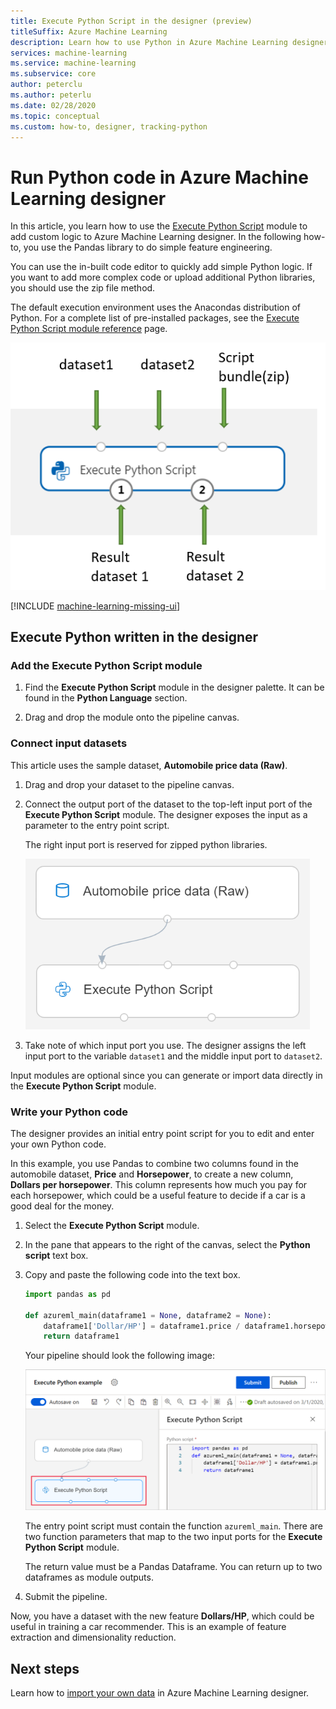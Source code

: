```yaml
---
title: Execute Python Script in the designer (preview)
titleSuffix: Azure Machine Learning
description: Learn how to use Python in Azure Machine Learning designer (preview) to transform data.
services: machine-learning
ms.service: machine-learning
ms.subservice: core
author: peterclu
ms.author: peterlu
ms.date: 02/28/2020
ms.topic: conceptual
ms.custom: how-to, designer, tracking-python
---
```


# Run Python code in Azure Machine Learning designer

In this article, you learn how to use the [Execute Python Script](algorithm-module-reference/execute-python-script.md) module to add custom logic to  Azure Machine Learning designer. In the following how-to, you use the Pandas library to do simple feature engineering.

You can use the in-built code editor to quickly add simple Python logic. If you want to add more complex code or upload additional Python libraries, you should use the zip file method.

The default execution environment uses the Anacondas distribution of Python. For a complete list of pre-installed packages, see the [Execute Python Script module reference](algorithm-module-reference/execute-python-script.md) page.

![Execute Python input map](media/how-to-designer-python/execute-python-map.png)

[!INCLUDE [machine-learning-missing-ui](../../includes/machine-learning-missing-ui.md)]

## Execute Python written in the designer

### Add the Execute Python Script module

1. Find the **Execute Python Script** module in the designer palette. It can be found in the **Python Language** section.

1. Drag and drop the module onto the pipeline canvas.

### Connect input datasets

This article uses the sample dataset, **Automobile price data (Raw)**. 

1. Drag and drop your dataset to the pipeline canvas.

1. Connect the output port of the dataset to the top-left input port of the **Execute Python Script** module. The designer exposes the input as a parameter to the entry point script.
    
    The right input port is reserved for zipped python libraries.

    ![Connect datasets](media/how-to-designer-python/connect-dataset.png)
        

1. Take note of which input port you use. The designer assigns the left input port to the variable `dataset1` and the middle input port to `dataset2`. 

Input modules are optional since you can generate or import data directly in the **Execute Python Script** module.

### Write your Python code

The designer provides an initial entry point script for you to edit and enter your own Python code. 

In this example, you use Pandas to combine two columns found in the automobile dataset, **Price** and **Horsepower**, to create a new column, **Dollars per horsepower**. This column represents how much you pay for each horsepower, which could be a useful feature to decide if a car is a good deal for the money. 

1. Select the **Execute Python Script** module.

1. In the pane that appears to the right of the canvas, select the **Python script** text box.

1. Copy and paste the following code into the text box.

    ```python
    import pandas as pd
    
    def azureml_main(dataframe1 = None, dataframe2 = None):
        dataframe1['Dollar/HP'] = dataframe1.price / dataframe1.horsepower
        return dataframe1
    ```
    Your pipeline should look the following image:
    
    ![Execute Python pipeline](media/how-to-designer-python/execute-python-pipeline.png)

    The entry point script must contain the function `azureml_main`. There are two function parameters that map to the two input ports for the **Execute Python Script** module.

    The return value must be a Pandas Dataframe. You can return up to two dataframes as module outputs.
    
1. Submit the pipeline.

Now, you have a dataset with the new feature **Dollars/HP**, which could be useful in training a car recommender. This is an example of feature extraction and dimensionality reduction. 

## Next steps

Learn how to [import your own data](how-to-designer-import-data.md) in Azure Machine Learning designer.

